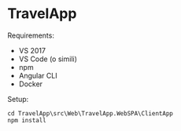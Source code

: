# TravelApp

Requirements:
- VS 2017
- VS Code (o simili)
- npm
- Angular CLI
- Docker


Setup:
```
cd TravelApp\src\Web\TravelApp.WebSPA\ClientApp
npm install
```
